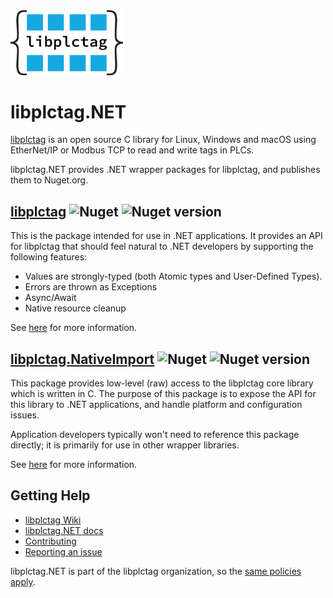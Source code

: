 <img src="assets/libplctag-logo.svg" alt="libplctag" width="180"/>

# libplctag.NET

[libplctag](https://github.com/libplctag/libplctag) is an open source C library for Linux, Windows and macOS using EtherNet/IP or Modbus TCP to read and write tags in PLCs.

libplctag.NET provides .NET wrapper packages for libplctag, and publishes them to Nuget.org.

## [libplctag](https://www.nuget.org/packages/libplctag/) ![Nuget](https://img.shields.io/nuget/dt/libplctag) ![Nuget version](https://img.shields.io/nuget/v/libplctag)

This is the package intended for use in .NET applications.
It provides an API for libplctag that should feel natural to .NET developers by supporting the following features:
* Values are strongly-typed (both Atomic types and User-Defined Types).
* Errors are thrown as Exceptions
* Async/Await
* Native resource cleanup

See [here](docs/libplctag.md#getting-started) for more information.

## [libplctag.NativeImport](https://www.nuget.org/packages/libplctag.NativeImport/) ![Nuget](https://img.shields.io/nuget/dt/libplctag.NativeImport) ![Nuget version](https://img.shields.io/nuget/v/libplctag.NativeImport)

This package provides low-level (raw) access to the libplctag core library which is written in C.
The purpose of this package is to expose the API for this library to .NET applications, and handle platform and configuration issues.

Application developers typically won't need to reference this package directly; it is primarily for use in other wrapper libraries.

See [here](docs/libplctag.NativeImport.md) for more information.

## Getting Help

* [libplctag Wiki](https://github.com/libplctag/libplctag/wiki)
* [libplctag.NET docs](docs)
* [Contributing](CONTRIBUTING.md)
* [Reporting an issue](CONTRIBUTING.md#reporting-bugs)

libplctag.NET is part of the libplctag organization, so the [same policies apply](https://github.com/libplctag/libplctag#contact-and-support).

